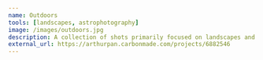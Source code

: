 ```yaml
---
name: Outdoors
tools: [landscapes, astrophotography]
image: /images/outdoors.jpg
description: A collection of shots primarily focused on landscapes and nature.
external_url: https://arthurpan.carbonmade.com/projects/6882546
---
```

